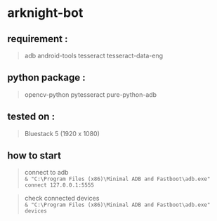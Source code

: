# arknight-bot
## requirement :  
> adb android-tools tesseract tesseract-data-eng

## python package :  
> opencv-python pytesseract pure-python-adb

## tested on :
> Bluestack 5 (1920 x 1080)

## how to start
> connect to adb  
`& "C:\Program Files (x86)\Minimal ADB and Fastboot\adb.exe" connect 127.0.0.1:5555`  

> check connected devices  
`& "C:\Program Files (x86)\Minimal ADB and Fastboot\adb.exe" devices`
